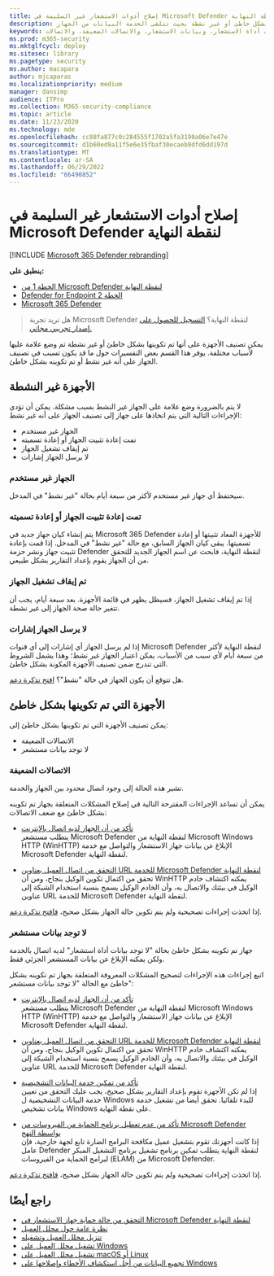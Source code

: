 ```yaml
---
title: إصلاح أدوات الاستشعار غير السليمة في Microsoft Defender لنقطة النهاية
description: إصلاح أجهزة استشعار الجهاز التي تقوم بالإبلاغ عن أنها تم تكوينها بشكل خاطئ أو غير نشطة بحيث تتلقى الخدمة البيانات من الجهاز.
keywords: تم تكوينه بشكل خاطئ، وغير نشط، وأداة استشعار الإصلاح، وحماية جهاز الاستشعار، وعدم وجود بيانات أداة الاستشعار، وبيانات الاستشعار، والاتصالات الضعيفة، والاتصالات
ms.prod: m365-security
ms.mktglfcycl: deploy
ms.sitesec: library
ms.pagetype: security
ms.author: macapara
author: mjcaparas
ms.localizationpriority: medium
manager: dansimp
audience: ITPro
ms.collection: M365-security-compliance
ms.topic: article
ms.date: 11/23/2020
ms.technology: mde
ms.openlocfilehash: cc88fa877c0c284555f1702a5fa3190a06e7e47e
ms.sourcegitcommit: d1b60ed9a11f5e6e35fbaf30ecaeb9dfd6dd197d
ms.translationtype: MT
ms.contentlocale: ar-SA
ms.lasthandoff: 06/29/2022
ms.locfileid: "66490852"
---
```

# <a name="fix-unhealthy-sensors-in-microsoft-defender-for-endpoint"></a>إصلاح أدوات الاستشعار غير السليمة في Microsoft Defender لنقطة النهاية

[!INCLUDE [Microsoft 365 Defender rebranding](../../includes/microsoft-defender.md)]

**ينطبق على:**
- [الخطة 1 من Microsoft Defender لنقطة النهاية](https://go.microsoft.com/fwlink/?linkid=2154037)
- [Defender for Endpoint الخطة 2](https://go.microsoft.com/fwlink/?linkid=2154037)
- [Microsoft 365 Defender](https://go.microsoft.com/fwlink/?linkid=2118804)

> هل تريد تجربة Microsoft Defender لنقطة النهاية؟ [التسجيل للحصول على إصدار تجريبي مجاني.](https://signup.microsoft.com/create-account/signup?products=7f379fee-c4f9-4278-b0a1-e4c8c2fcdf7e&ru=https://aka.ms/MDEp2OpenTrial?ocid=docs-wdatp-fixsensor-abovefoldlink)

يمكن تصنيف الأجهزة على أنها تم تكوينها بشكل خاطئ أو غير نشطة تم وضع علامة عليها لأسباب مختلفة. يوفر هذا القسم بعض التفسيرات حول ما قد يكون تسبب في تصنيف الجهاز على أنه غير نشط أو تم تكوينه بشكل خاطئ.

## <a name="inactive-devices"></a>الأجهزة غير النشطة

لا يتم بالضرورة وضع علامة على الجهاز غير النشط بسبب مشكلة. يمكن أن تؤدي الإجراءات التالية التي يتم اتخاذها على جهاز إلى تصنيف الجهاز على أنه غير نشط:

- الجهاز غير مستخدم
- تمت إعادة تثبيت الجهاز أو إعادة تسميته
- تم إيقاف تشغيل الجهاز
- لا يرسل الجهاز إشارات


### <a name="device-isnt-in-use"></a>الجهاز غير مستخدم

سيحتفظ أي جهاز غير مستخدم لأكثر من سبعة أيام بحالة "غير نشط" في المدخل.

### <a name="device-was-reinstalled-or-renamed"></a>تمت إعادة تثبيت الجهاز أو إعادة تسميته
يتم إنشاء كيان جهاز جديد في Microsoft 365 Defender للأجهزة المعاد تثبيتها أو إعادة تسميتها. يبقى كيان الجهاز السابق، مع حالة "غير نشط" في المدخل. إذا قمت بإعادة تثبيت جهاز ونشر حزمة Defender لنقطة النهاية، فابحث عن اسم الجهاز الجديد للتحقق من أن الجهاز يقوم بإعداد التقارير بشكل طبيعي.

### <a name="device-was-offboarded"></a>تم إيقاف تشغيل الجهاز
إذا تم إيقاف تشغيل الجهاز، فسيظل يظهر في قائمة الأجهزة. بعد سبعة أيام، يجب أن تتغير حالة صحة الجهاز إلى غير نشطة.

### <a name="device-isnt-sending-signals"></a>لا يرسل الجهاز إشارات
إذا لم يرسل الجهاز أي إشارات إلى أي قنوات Microsoft Defender لنقطة النهاية لأكثر من سبعة أيام لأي سبب من الأسباب، يمكن اعتبار الجهاز غير نشط؛ وهذا يشمل الشروط التي تندرج ضمن تصنيف الأجهزة المكونة بشكل خاطئ.

هل تتوقع أن يكون الجهاز في حالة "نشط"؟ [افتح تذكرة دعم](https://support.microsoft.com/getsupport?wf=0&tenant=ClassicCommercial&oaspworkflow=start_1.0.0.0&locale=en-us&supportregion=en-us&pesid=16055&ccsid=636206786382823561).

## <a name="misconfigured-devices"></a>الأجهزة التي تم تكوينها بشكل خاطئ
يمكن تصنيف الأجهزة التي تم تكوينها بشكل خاطئ إلى:
- الاتصالات الضعيفة
- لا توجد بيانات مستشعر

### <a name="impaired-communications"></a>الاتصالات الضعيفة
تشير هذه الحالة إلى وجود اتصال محدود بين الجهاز والخدمة.

يمكن أن تساعد الإجراءات المقترحة التالية في إصلاح المشكلات المتعلقة بجهاز تم تكوينه بشكل خاطئ مع ضعف الاتصالات:

- [تأكد من أن الجهاز لديه اتصال بالإنترنت](troubleshoot-onboarding.md#troubleshoot-onboarding-issues-on-the-device)</br>
  يتطلب مستشعر Microsoft Defender لنقطة النهاية من Microsoft Windows HTTP (WinHTTP) الإبلاغ عن بيانات جهاز الاستشعار والتواصل مع خدمة Microsoft Defender لنقطة النهاية.

- [التحقق من اتصال العميل بعناوين URL للخدمة Microsoft Defender لنقطة النهاية](configure-proxy-internet.md#verify-client-connectivity-to-microsoft-defender-for-endpoint-service-urls)</br>
  تحقق من اكتمال تكوين الوكيل بنجاح، ومن أن WinHTTP يمكنه اكتشاف خادم الوكيل في بيئتك والاتصال به، وأن الخادم الوكيل يسمح بنسبة استخدام الشبكة إلى عناوين URL للخدمة Microsoft Defender لنقطة النهاية.

إذا اتخذت إجراءات تصحيحية ولم يتم تكوين حالة الجهاز بشكل صحيح، [فافتح تذكرة دعم](https://go.microsoft.com/fwlink/?LinkID=761093&clcid=0x409).

### <a name="no-sensor-data"></a>لا توجد بيانات مستشعر
جهاز تم تكوينه بشكل خاطئ بحالة "لا توجد بيانات أداة استشعار" لديه اتصال بالخدمة ولكن يمكنه الإبلاغ عن بيانات المستشعر الجزئي فقط.

اتبع إجراءات هذه الإجراءات لتصحيح المشكلات المعروفة المتعلقة بجهاز تم تكوينه بشكل خاطئ مع الحالة "لا توجد بيانات مستشعر":

- [تأكد من أن الجهاز لديه اتصال بالإنترنت](troubleshoot-onboarding.md#troubleshoot-onboarding-issues-on-the-device)</br>
  يتطلب مستشعر Microsoft Defender لنقطة النهاية من Microsoft Windows HTTP (WinHTTP) الإبلاغ عن بيانات جهاز الاستشعار والتواصل مع خدمة Microsoft Defender لنقطة النهاية.

- [التحقق من اتصال العميل بعناوين URL للخدمة Microsoft Defender لنقطة النهاية](configure-proxy-internet.md#verify-client-connectivity-to-microsoft-defender-for-endpoint-service-urls)</br>
  تحقق من اكتمال تكوين الوكيل بنجاح، ومن أن WinHTTP يمكنه اكتشاف خادم الوكيل في بيئتك والاتصال به، وأن الخادم الوكيل يسمح بنسبة استخدام الشبكة إلى عناوين URL للخدمة Microsoft Defender لنقطة النهاية.

- [تأكد من تمكين خدمة البيانات التشخيصية](troubleshoot-onboarding.md#ensure-the-diagnostics-service-is-enabled)</br>
إذا لم تكن الأجهزة تقوم بإعداد التقارير بشكل صحيح، يجب عليك التحقق من تعيين خدمة البيانات التشخيصية ل Windows للبدء تلقائيا. تحقق أيضا من تشغيل خدمة بيانات تشخيص Windows على نقطة النهاية.

- [تأكد من عدم تعطيل برنامج الحماية من الفيروسات من Microsoft Defender بواسطة النهج](troubleshoot-onboarding.md#ensure-that-microsoft-defender-antivirus-is-not-disabled-by-a-policy)</br>
إذا كانت أجهزتك تقوم بتشغيل عميل مكافحة البرامج الضارة تابع لجهة خارجية، فإن عامل Defender لنقطة النهاية يتطلب تمكين برنامج تشغيل برنامج التشغيل المبكر لبرامج الحماية من الفيروسات (ELAM) من Microsoft Defender.

إذا اتخذت إجراءات تصحيحية ولم يتم تكوين حالة الجهاز بشكل صحيح، [فافتح تذكرة دعم](https://go.microsoft.com/fwlink/?LinkID=761093&clcid=0x409).

## <a name="see-also"></a>راجع أيضًا
- [التحقق من حالة حماية جهاز الاستشعار في Microsoft Defender لنقطة النهاية](check-sensor-status.md)
- [نظرة عامة حول محلل العميل](overview-client-analyzer.md)
- [تنزيل محلل العميل وتشغيله](download-client-analyzer.md)
- [تشغيل محلل العميل على Windows](run-analyzer-windows.md)
- [تشغيل محلل العميل على macOS أو Linux](run-analyzer-macos-linux.md)
- [تجميع البيانات من أجل استكشاف الأخطاء وإصلاحها على Windows](data-collection-analyzer.md)

